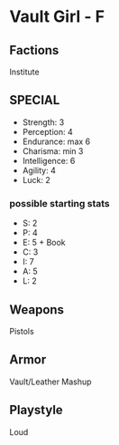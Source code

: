 # Vault Girl - F

## Factions

Institute

## SPECIAL

- Strength: 3
- Perception: 4
- Endurance: max 6
- Charisma: min 3
- Intelligence: 6
- Agility: 4
- Luck: 2

### possible starting stats

- S: 2
- P: 4
- E: 5 + Book
- C: 3
- I: 7
- A: 5
- L: 2

## Weapons

Pistols

## Armor

Vault/Leather Mashup

## Playstyle

Loud
